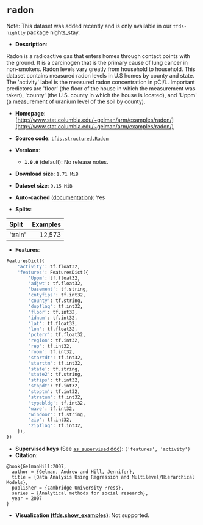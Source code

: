 <div itemscope itemtype="http://schema.org/Dataset">
  <div itemscope itemprop="includedInDataCatalog" itemtype="http://schema.org/DataCatalog">
    <meta itemprop="name" content="TensorFlow Datasets" />
  </div>

  <meta itemprop="name" content="radon" />
  <meta itemprop="description" content="Radon is a radioactive gas that enters homes through contact&#10;points with the ground. It is a carcinogen that is the primary cause of lung&#10;cancer in non-smokers. Radon levels vary greatly from household to household.&#10;This dataset contains measured radon levels in U.S homes by county and state.&#10;The &#x27;activity&#x27; label is the measured radon concentration in pCi/L. Important&#10;predictors are &#x27;floor&#x27; (the floor of the house in which the measurement was&#10;taken), &#x27;county&#x27; (the U.S. county in which the house is located), and &#x27;Uppm&#x27; (a&#10;measurement of uranium level of the soil by county).&#10;&#10;To use this dataset:&#10;&#10;```python&#10;import tensorflow_datasets as tfds&#10;&#10;ds = tfds.load(&#x27;radon&#x27;, split=&#x27;train&#x27;)&#10;for ex in ds.take(4):&#10;  print(ex)&#10;```&#10;&#10;See [the guide](https://www.tensorflow.org/datasets/overview) for more&#10;informations on [tensorflow_datasets](https://www.tensorflow.org/datasets).&#10;&#10;" />
  <meta itemprop="url" content="https://www.tensorflow.org/datasets/catalog/radon" />
  <meta itemprop="sameAs" content="http://www.stat.columbia.edu/~gelman/arm/examples/radon/" />
  <meta itemprop="citation" content="@book{GelmanHill:2007,&#10;  author = {Gelman, Andrew and Hill, Jennifer},&#10;  title = {Data Analysis Using Regression and Multilevel/Hierarchical Models},&#10;  publisher = {Cambridge University Press},&#10;  series = {Analytical methods for social research},&#10;  year = 2007&#10;}" />
</div>

# `radon`

Note: This dataset was added recently and is only available in our
`tfds-nightly` package
<span class="material-icons" title="Available only in the tfds-nightly package">nights_stay</span>.

*   **Description**:

Radon is a radioactive gas that enters homes through contact points with the
ground. It is a carcinogen that is the primary cause of lung cancer in
non-smokers. Radon levels vary greatly from household to household. This dataset
contains measured radon levels in U.S homes by county and state. The 'activity'
label is the measured radon concentration in pCi/L. Important predictors are
'floor' (the floor of the house in which the measurement was taken), 'county'
(the U.S. county in which the house is located), and 'Uppm' (a measurement of
uranium level of the soil by county).

*   **Homepage**:
    [http://www.stat.columbia.edu/~gelman/arm/examples/radon/](http://www.stat.columbia.edu/~gelman/arm/examples/radon/)

*   **Source code**:
    [`tfds.structured.Radon`](https://github.com/tensorflow/datasets/tree/master/tensorflow_datasets/structured/radon.py)

*   **Versions**:

    *   **`1.0.0`** (default): No release notes.

*   **Download size**: `1.71 MiB`

*   **Dataset size**: `9.15 MiB`

*   **Auto-cached**
    ([documentation](https://www.tensorflow.org/datasets/performances#auto-caching)):
    Yes

*   **Splits**:

Split   | Examples
:------ | -------:
'train' | 12,573

*   **Features**:

```python
FeaturesDict({
    'activity': tf.float32,
    'features': FeaturesDict({
        'Uppm': tf.float32,
        'adjwt': tf.float32,
        'basement': tf.string,
        'cntyfips': tf.int32,
        'county': tf.string,
        'dupflag': tf.int32,
        'floor': tf.int32,
        'idnum': tf.int32,
        'lat': tf.float32,
        'lon': tf.float32,
        'pcterr': tf.float32,
        'region': tf.int32,
        'rep': tf.int32,
        'room': tf.int32,
        'startdt': tf.int32,
        'starttm': tf.int32,
        'state': tf.string,
        'state2': tf.string,
        'stfips': tf.int32,
        'stopdt': tf.int32,
        'stoptm': tf.int32,
        'stratum': tf.int32,
        'typebldg': tf.int32,
        'wave': tf.int32,
        'windoor': tf.string,
        'zip': tf.int32,
        'zipflag': tf.int32,
    }),
})
```

*   **Supervised keys** (See
    [`as_supervised` doc](https://www.tensorflow.org/datasets/api_docs/python/tfds/load#args)):
    `('features', 'activity')`
*   **Citation**:

```
@book{GelmanHill:2007,
  author = {Gelman, Andrew and Hill, Jennifer},
  title = {Data Analysis Using Regression and Multilevel/Hierarchical Models},
  publisher = {Cambridge University Press},
  series = {Analytical methods for social research},
  year = 2007
}
```

*   **Visualization
    ([tfds.show_examples](https://www.tensorflow.org/datasets/api_docs/python/tfds/visualization/show_examples))**:
    Not supported.
